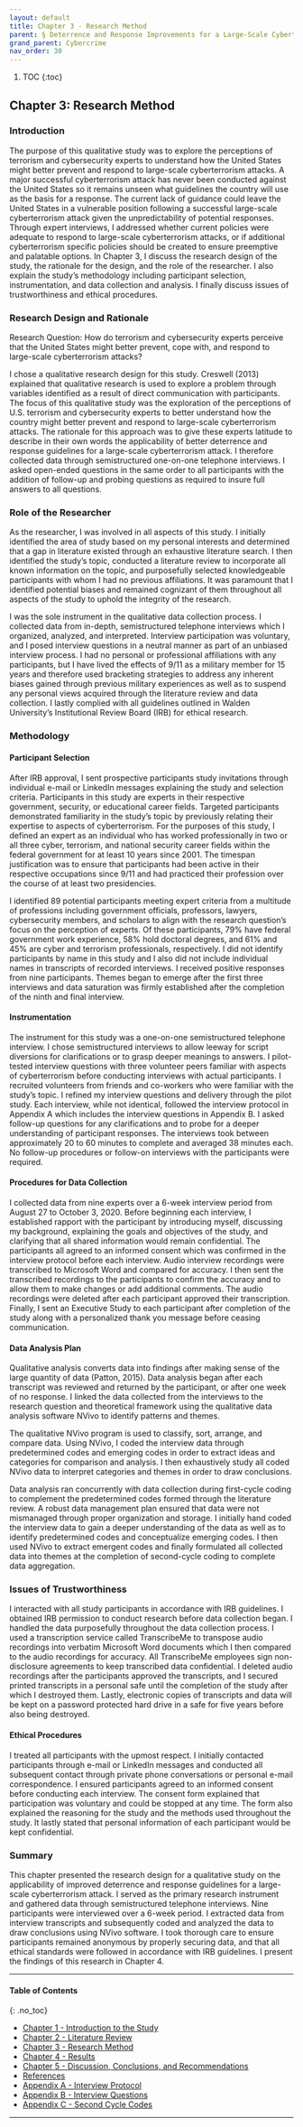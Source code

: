 ```yaml
---
layout: default
title: Chapter 3 - Research Method
parent: § Deterrence and Response Improvements for a Large-Scale Cyberterrorism Attack  
grand_parent: Cybercrime 
nav_order: 30 
---
```

<style>
.dont-break-out {
  /* These are technically the same, but use both */
  overflow-wrap: break-word;
  word-wrap: break-word;

     -ms-word-break: break-all;
  /* This is the dangerous one in WebKit, as it breaks things wherever */
  word-break: break-all;
  /* Instead use this non-standard one: */
  word-break: break-word;
}

.youtube-container {
    position: relative;
    width: 100%;
    height: 0;
    padding-bottom: 56.25%;
}
.youtube-video {
    position: absolute;
    top: 0;
    left: 0;
    width: 100%;
    height: 100%;
}

</style>

<div class="dont-break-out" markdown="1">

1. TOC
{:toc}

## Chapter 3: Research Method

### Introduction
The purpose of this qualitative study was to explore the perceptions of terrorism and cybersecurity experts to understand how the United States might better prevent and respond to large-scale cyberterrorism attacks. A major successful cyberterrorism attack has never been conducted against the United States so it remains unseen what guidelines the country will use as the basis for a response. The current lack of guidance could leave the United States in a vulnerable position following a successful large-scale cyberterrorism attack given the unpredictability of potential responses. Through expert interviews, I addressed whether current policies were adequate to respond to large-scale cyberterrorism attacks, or if additional cyberterrorism specific policies should be created to ensure preemptive and palatable options. In Chapter 3, I discuss the research design of the study, the rationale for the design, and the role of the researcher. I also explain the study’s methodology including participant selection, instrumentation, and data collection and analysis. I finally discuss issues of trustworthiness and ethical procedures.

### Research Design and Rationale
Research Question: How do terrorism and cybersecurity experts perceive that the United States might better prevent, cope with, and respond to large-scale cyberterrorism attacks?

I chose a qualitative research design for this study. Creswell (2013) explained that qualitative research is used to explore a problem through variables identified as a result of direct communication with participants. The focus of this qualitative study was the exploration of the perceptions of U.S. terrorism and cybersecurity experts to better understand how the country might better prevent and respond to large-scale cyberterrorism attacks. The rationale for this approach was to give these experts latitude to describe in their own words the applicability of better deterrence and response guidelines for a large-scale cyberterrorism attack. I therefore collected data through semistructured one-on-one telephone interviews. I asked open-ended questions in the same order to all participants with the addition of follow-up and probing questions as required to insure full answers to all questions.

### Role of the Researcher
As the researcher, I was involved in all aspects of this study. I initially identified the area of study based on my personal interests and determined that a gap in literature existed through an exhaustive literature search. I then identified the study’s topic, conducted a literature review to incorporate all known information on the topic, and purposefully selected knowledgeable participants with whom I had no previous affiliations. It was paramount that I identified potential biases and remained cognizant of them throughout all aspects of the study to uphold the integrity of the research.

I was the sole instrument in the qualitative data collection process. I collected data from in-depth, semistructured telephone interviews which I organized, analyzed, and interpreted. Interview participation was voluntary, and I posed interview questions in a neutral manner as part of an unbiased interview process. I had no personal or professional affiliations with any participants, but I have lived the effects of 9/11 as a military member for 15 years and therefore used bracketing strategies to address any inherent biases gained through previous military experiences as well as to suspend any personal views acquired through the literature review and data collection. I lastly complied with all guidelines outlined in Walden University’s Institutional Review Board (IRB) for ethical research.

### Methodology

#### Participant Selection
After IRB approval, I sent prospective participants study invitations through individual e-mail or LinkedIn messages explaining the study and selection criteria. Participants in this study are experts in their respective government, security, or educational career fields. Targeted participants demonstrated familiarity in the study’s topic by previously relating their expertise to aspects of cyberterrorism. For the purposes of this study, I defined an expert as an individual who has worked professionally in two or all three cyber, terrorism, and national security career fields within the federal government for at least 10 years since 2001. The timespan justification was to ensure that participants had been active in their respective occupations since 9/11 and had practiced their profession over the course of at least two presidencies.

I identified 89 potential participants meeting expert criteria from a multitude of professions including government officials, professors, lawyers, cybersecurity members, and scholars to align with the research question’s focus on the perception of experts. Of these participants, 79% have federal government work experience, 58% hold doctoral degrees, and 61% and 45% are cyber and terrorism professionals, respectively. I did not identify participants by name in this study and I also did not include individual names in transcripts of recorded interviews. I received positive responses from nine participants. Themes began to emerge after the first three interviews and data saturation was firmly established after the completion of the ninth and final interview.

#### Instrumentation
The instrument for this study was a one-on-one semistructured telephone interview. I chose semistructured interviews to allow leeway for script diversions for clarifications or to grasp deeper meanings to answers. I pilot-tested interview questions with three volunteer peers familiar with aspects of cyberterrorism before conducting interviews with actual participants. I recruited volunteers from friends and co-workers who were familiar with the study’s topic. I refined my interview questions and delivery through the pilot study. Each interview, while not identical, followed the interview protocol in Appendix A which includes the interview questions in Appendix B. I asked follow-up questions for any clarifications and to probe for a deeper understanding of participant responses. The interviews took between approximately 20 to 60 minutes to complete and averaged 38 minutes each. No follow-up procedures or follow-on interviews with the participants were required.

#### Procedures for Data Collection
I collected data from nine experts over a 6-week interview period from August 27 to October 3, 2020. Before beginning each interview, I established rapport with the participant by introducing myself, discussing my background, explaining the goals and objectives of the study, and clarifying that all shared information would remain confidential. The participants all agreed to an informed consent which was confirmed in the interview protocol before each interview. Audio interview recordings were transcribed to Microsoft Word and compared for accuracy. I then sent the transcribed recordings to the participants to confirm the accuracy and to allow them to make changes or add additional comments. The audio recordings were deleted after each participant approved their transcription. Finally, I sent an Executive Study to each participant after completion of the study along with a personalized thank you message before ceasing communication.

#### Data Analysis Plan
Qualitative analysis converts data into findings after making sense of the large quantity of data (Patton, 2015). Data analysis began after each transcript was reviewed and returned by the participant, or after one week of no response. I linked the data collected from the interviews to the research question and theoretical framework using the qualitative data analysis software NVivo to identify patterns and themes.

The qualitative NVivo program is used to classify, sort, arrange, and compare data. Using NVivo, I coded the interview data through predetermined codes and emerging codes in order to extract ideas and categories for comparison and analysis. I then exhaustively study all coded NVivo data to interpret categories and themes in order to draw conclusions.

Data analysis ran concurrently with data collection during first-cycle coding to complement the predetermined codes formed through the literature review. A robust data management plan ensured that data were not mismanaged through proper organization and storage. I initially hand coded the interview data to gain a deeper understanding of the data as well as to identify predetermined codes and conceptualize emerging codes. I then used NVivo to extract emergent codes and finally formulated all collected data into themes at the completion of second-cycle coding to complete data aggregation.

### Issues of Trustworthiness
I interacted with all study participants in accordance with IRB guidelines. I obtained IRB permission to conduct research before data collection began. I handled the data purposefully throughout the data collection process. I used a transcription service called TranscribeMe to transpose audio recordings into verbatim Microsoft Word documents which I then compared to the audio recordings for accuracy. All TranscribeMe employees sign non-disclosure agreements to keep transcribed data confidential. I deleted audio recordings after the participants approved the transcripts, and I secured printed transcripts in a personal safe until the completion of the study after which I destroyed them. Lastly, electronic copies of transcripts and data will be kept on a password protected hard drive in a safe for five years before also being destroyed.

#### Ethical Procedures
I treated all participants with the upmost respect. I initially contacted participants through e-mail or LinkedIn messages and conducted all subsequent contact through private phone conversations or personal e-mail correspondence. I ensured participants agreed to an informed consent before conducting each interview. The consent form explained that participation was voluntary and could be stopped at any time. The form also explained the reasoning for the study and the methods used throughout the study. It lastly stated that personal information of each participant would be kept confidential.

### Summary
This chapter presented the research design for a qualitative study on the applicability of improved deterrence and response guidelines for a large-scale cyberterrorism attack. I served as the primary research instrument and gathered data through semistructured telephone interviews. Nine participants were interviewed over a 6-week period. I extracted data from interview transcripts and subsequently coded and analyzed the data to draw conclusions using NVivo software. I took thorough care to ensure participants remained anonymous by properly securing data, and that all ethical standards were followed in accordance with IRB guidelines. I present the findings of this research in Chapter 4.

***
#### Table of Contents
{: .no_toc}

<ul><li> <a href="/docs/cybercrime/deterrence-and-response-improvements-for-large-scale-cyberterrorism-attack-1/">Chapter 1 - Introduction to the Study</a></li><li> <a href="/docs/cybercrime/deterrence-and-response-improvements-for-large-scale-cyberterrorism-attack-2/">Chapter 2 - Literature Review</a></li><li> <a href="/docs/cybercrime/deterrence-and-response-improvements-for-large-scale-cyberterrorism-attack-3/">Chapter 3 - Research Method</a></li><li> <a href="/docs/cybercrime/deterrence-and-response-improvements-for-large-scale-cyberterrorism-attack-4/">Chapter 4 - Results</a></li><li> <a href="/docs/cybercrime/deterrence-and-response-improvements-for-large-scale-cyberterrorism-attack-5/">Chapter 5 - Discussion, Conclusions, and Recommendations</a></li><li> <a href="/docs/cybercrime/deterrence-and-response-improvements-for-large-scale-cyberterrorism-attack-6/">References</a></li><li> <a href="/docs/cybercrime/deterrence-and-response-improvements-for-large-scale-cyberterrorism-attack-7/">Appendix A - Interview Protocol</a></li><li> <a href="/docs/cybercrime/deterrence-and-response-improvements-for-large-scale-cyberterrorism-attack-8/">Appendix B - Interview Questions</a></li><li> <a href="/docs/cybercrime/deterrence-and-response-improvements-for-large-scale-cyberterrorism-attack-9/">Appendix C - Second Cycle Codes</a></li></ul>

***

</div>
